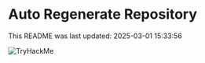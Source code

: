 # Auto Regenerate Repository

This README was last updated: 2025-03-01 15:33:56

 ![TryHackMe](https://tryhackme.com/badge/533634)